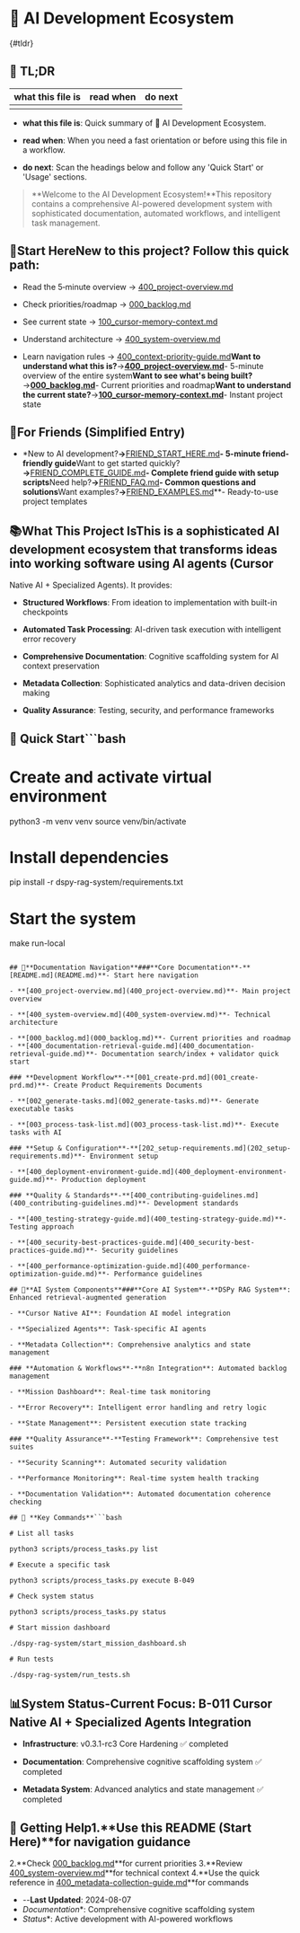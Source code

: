 <!-- CONTEXT_REFERENCE: 400_context-priority-guide.md -->
<!-- MODULE_REFERENCE: 100_cursor-memory-context.md -->
<!-- MODULE_REFERENCE: 400_deployment-environment-guide.md -->
<!-- MODULE_REFERENCE: 400_contributing-guidelines.md -->

# 🚀 AI Development Ecosystem

{#tldr}

## 🔎 TL;DR

| what this file is | read when | do next |
|---|---|---|
|  |  |  |

- **what this file is**: Quick summary of 🚀 AI Development Ecosystem.

- **read when**: When you need a fast orientation or before using this file in a workflow.

- **do next**: Scan the headings below and follow any 'Quick Start' or 'Usage' sections.

> **Welcome to the AI Development Ecosystem!**This repository contains a comprehensive AI-powered development system
with sophisticated documentation, automated workflows, and intelligent task management.

## 🎯**Start Here**New to this project? Follow this quick path:

- Read the 5‑minute overview → [400_project-overview.md](400_project-overview.md)

- Check priorities/roadmap → [000_backlog.md](000_backlog.md)

- See current state → [100_cursor-memory-context.md](100_cursor-memory-context.md)

- Understand architecture → [400_system-overview.md](400_system-overview.md)

- Learn navigation rules → [400_context-priority-guide.md](400_context-priority-guide.md)**Want to understand what this is?**→**[400_project-overview.md](400_project-overview.md)**- 5-minute overview of the
entire system**Want to see what's being built?**→**[000_backlog.md](000_backlog.md)**- Current priorities and roadmap**Want to understand the current state?**→**[100_cursor-memory-context.md](100_cursor-memory-context.md)**- Instant
project state

## 👥**For Friends (Simplified Entry)**

- *New to AI development?**→**[FRIEND_START_HERE.md](FRIEND_START_HERE.md)**- 5-minute friend-friendly guide**Want to get started quickly?**→**[FRIEND_COMPLETE_GUIDE.md](FRIEND_COMPLETE_GUIDE.md)**- Complete friend guide with
setup scripts**Need help?**→**[FRIEND_FAQ.md](FRIEND_FAQ.md)**- Common questions and solutions**Want examples?**→**[FRIEND_EXAMPLES.md](FRIEND_EXAMPLES.md)**- Ready-to-use project templates

## 📚**What This Project Is**This is a sophisticated AI development ecosystem that transforms ideas into working software using AI agents (Cursor
Native AI + Specialized Agents). It provides:

- **Structured Workflows**: From ideation to implementation with built-in checkpoints

- **Automated Task Processing**: AI-driven task execution with intelligent error recovery

- **Comprehensive Documentation**: Cognitive scaffolding system for AI context preservation

- **Metadata Collection**: Sophisticated analytics and data-driven decision making

- **Quality Assurance**: Testing, security, and performance frameworks

## 🚀 **Quick Start**```bash

# Create and activate virtual environment

python3 -m venv venv
source venv/bin/activate

# Install dependencies

pip install -r dspy-rag-system/requirements.txt

# Start the system

make run-local

```text

## 📖**Documentation Navigation**###**Core Documentation**-**[README.md](README.md)**- Start here navigation

- **[400_project-overview.md](400_project-overview.md)**- Main project overview

- **[400_system-overview.md](400_system-overview.md)**- Technical architecture

- **[000_backlog.md](000_backlog.md)**- Current priorities and roadmap
- **[400_documentation-retrieval-guide.md](400_documentation-retrieval-guide.md)**- Documentation search/index + validator quick start

### **Development Workflow**-**[001_create-prd.md](001_create-prd.md)**- Create Product Requirements Documents

- **[002_generate-tasks.md](002_generate-tasks.md)**- Generate executable tasks

- **[003_process-task-list.md](003_process-task-list.md)**- Execute tasks with AI

### **Setup & Configuration**-**[202_setup-requirements.md](202_setup-requirements.md)**- Environment setup

- **[400_deployment-environment-guide.md](400_deployment-environment-guide.md)**- Production deployment

### **Quality & Standards**-**[400_contributing-guidelines.md](400_contributing-guidelines.md)**- Development standards

- **[400_testing-strategy-guide.md](400_testing-strategy-guide.md)**- Testing approach

- **[400_security-best-practices-guide.md](400_security-best-practices-guide.md)**- Security guidelines

- **[400_performance-optimization-guide.md](400_performance-optimization-guide.md)**- Performance guidelines

## 🤖**AI System Components**###**Core AI System**-**DSPy RAG System**: Enhanced retrieval-augmented generation

- **Cursor Native AI**: Foundation AI model integration

- **Specialized Agents**: Task-specific AI agents

- **Metadata Collection**: Comprehensive analytics and state management

### **Automation & Workflows**-**n8n Integration**: Automated backlog management

- **Mission Dashboard**: Real-time task monitoring

- **Error Recovery**: Intelligent error handling and retry logic

- **State Management**: Persistent execution state tracking

### **Quality Assurance**-**Testing Framework**: Comprehensive test suites

- **Security Scanning**: Automated security validation

- **Performance Monitoring**: Real-time system health tracking

- **Documentation Validation**: Automated documentation coherence checking

## 🔧 **Key Commands**```bash

# List all tasks

python3 scripts/process_tasks.py list

# Execute a specific task

python3 scripts/process_tasks.py execute B-049

# Check system status

python3 scripts/process_tasks.py status

# Start mission dashboard

./dspy-rag-system/start_mission_dashboard.sh

# Run tests

./dspy-rag-system/run_tests.sh

```

## 📊**System Status**-**Current Focus**: B-011 Cursor Native AI + Specialized Agents Integration

- **Infrastructure**: v0.3.1-rc3 Core Hardening ✅ completed

- **Documentation**: Comprehensive cognitive scaffolding system ✅ completed

- **Metadata System**: Advanced analytics and state management ✅ completed

## 🎯 **Getting Help**1.**Use this README (Start Here)**for navigation guidance
2.**Check [000_backlog.md](000_backlog.md)**for current priorities
3.**Review [400_system-overview.md](400_system-overview.md)**for technical context
4.**Use the quick reference in [400_metadata-collection-guide.md](400_metadata-collection-guide.md#-quick-reference)**for commands

- --**Last Updated**: 2024-08-07
- *Documentation**: Comprehensive cognitive scaffolding system
- *Status**: Active development with AI-powered workflows
